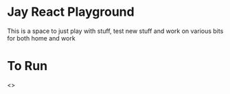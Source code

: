 # Jay React Playground

This is a space to just play with stuff, test new stuff and work on various bits for both home and work

# To Run

<<TBC>>
